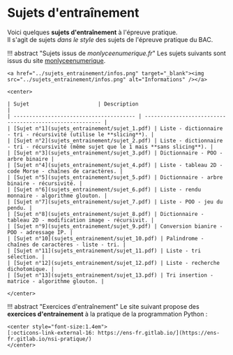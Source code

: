 # Sujets d'entraînement

Voici quelques **sujets d'entraînement** à l'épreuve pratique.  
Il s'agit de sujets *dans le style* des sujets de l'épreuve pratique du BAC.

!!! abstract "Sujets issus de *monlyceenumerique.fr*"
    Les sujets suivants sont issus du site [monlyceenumerique](https://monlyceenumerique.fr/nsi_terminale/sujets/epreuve_pratique_22.php).

    <a href="../sujets_entrainement/infos.png" target="_blank"><img src="../sujets_entrainement/infos.png" alt="Informations" /></a>

    <center>

    | Sujet                      | Description                                              |
    | --------------------------------------- | -------------------------------------------------------- |
    | [Sujet n°1](sujets_entrainement/sujet_1.pdf) | Liste - dictionnaire - tri - récursivité (utilise le **slicing**). |
    | [Sujet n°2](sujets_entrainement/sujet_2.pdf) | Liste - dictionnaire - tri - récursivité (même sujet que le 1 mais **sans slicing**). |
    | [Sujet n°3](sujets_entrainement/sujet_3.pdf) | Dictionnaire - POO - arbre binaire |
    | [Sujet n°4](sujets_entrainement/sujet_4.pdf) | Liste - tableau 2D - code Morse - chaînes de caractères. |
    | [Sujet n°5](sujets_entrainement/sujet_5.pdf) | Dictionnaire - arbre binaire - récursivité. |
    | [Sujet n°6](sujets_entrainement/sujet_6.pdf) | Liste - rendu monnaire - algorithme glouton. |
    | [Sujet n°7](sujets_entrainement/sujet_7.pdf) | Liste - POO - jeu du pendu. |
    | [Sujet n°8](sujets_entrainement/sujet_8.pdf) | Dictionnaire - tableau 2D - modification image - récursivit. |
    | [Sujet n°9](sujets_entrainement/sujet_9.pdf) | Conversion bianire - POO - adressage IP. |
    | [Sujet n°10](sujets_entrainement/sujet_10.pdf) | Palindrome - chaînes de caractères - liste - tri. |
    | [Sujet n°11](sujets_entrainement/sujet_11.pdf) | Liste - tri sélection. |
    | [Sujet n°12](sujets_entrainement/sujet_12.pdf) | Liste - recherche dichotomique. |
    | [Sujet n°13](sujets_entrainement/sujet_13.pdf) | Tri insertion - matrice - algorithme glouton. |

    </center>

!!! abstract "Exercices d'entraînement"
    Le site suivant propose des **exercices d'entrainement** à la pratique de la programmation Python :

    <center style="font-size:1.4em">
    [:octicons-link-external-16: https://ens-fr.gitlab.io/](https://ens-fr.gitlab.io/nsi-pratique/)
    </center>